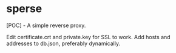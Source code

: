 # sperse
[POC] - A simple reverse proxy.

Edit certificate.crt and private.key for SSL to work.
Add hosts and addresses to db.json, preferably dynamically.
